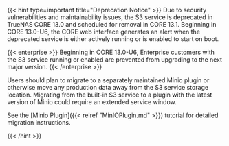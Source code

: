 &NewLine;

{{< hint type=important title="Deprecation Notice" >}}
Due to security vulnerabilities and maintainability issues, the S3 service is deprecated in TrueNAS CORE 13.0 and scheduled for removal in CORE 13.1.
Beginning in CORE 13.0-U6, the CORE web interface generates an alert when the deprecated service is either actively running or is enabled to start on boot.

{{< enterprise >}}
Beginning in CORE 13.0-U6, Enterprise customers with the S3 service running or enabled are prevented from upgrading to the next major version.
{{< /enterprise >}}

Users should plan to migrate to a separately maintained Minio plugin or otherwise move any production data away from the S3 service storage location.
Migrating from the built-in S3 service to a plugin with the latest version of Minio could require an extended service window.

See the [Minio Plugin]({{< relref "MinIOPlugin.md" >}}) tutorial for detailed migration instructions.

{{< /hint >}}
